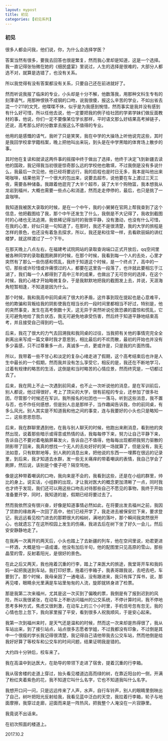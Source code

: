 ```yaml
---
layout: mypost
title: 初见
categories: [初见系列]
---
```


### 初见

很多人都会问我，他们说，你，为什么会选择学医？

答案当然有很多，要我去回答也很是繁复，然而我心里却是知道，这是一个选择。我一直记得张怡微在她的《细民盛宴》里说过，人生的选择是很难的，大部分人都选不对，就算是选错了，也没有关系。

所以我觉得有没有答案都没有关系，只要自己还在前进就好了。

然而听说我报了临床的专业，小头却是十分不解，他数落我，用那种文科生专有的刻薄语气，用那种恨铁不成钢的口吻，说我很傻，报这么辛苦的学业，不如出省去混一个211的文凭，他喋喋不休，似乎是为我感到惋惜，然而事实是我并没有感到有什么好可惜，所以任他去说，他一定要把我的例子给社团的学弟学妹们做反面教材的事，他说，你们一定不要像某位学长那样，平时语文那么好结果高考掉链子，还说，高考那么好的分数拿去报这么不值得的专业。

他用的是感慨的语气，我听了只是笑笑，我在中学的大操场上听他说完这些，其时是我回学校拿学籍档案，晚上把他叫出来玩，到头是在中学黑暗的体育场上散步的事。

其时他在复读和就读这两件事的摇摆中终于做出了选择，他终于决定飞到新疆去读他的国政，我记得我当初很是惊奇那么远的学校他也敢填，不过我倒是没有多说什么，我最后一次见他，他已经将要远行，我的启程也是时日无多，我本是叫他出来喝咖啡，结果他背了一个很大的包出来，说要去超市，说他要在车上渡过三天三夜，需要各种储备。我跟着他逛完了大半个超市，装了大半个购物篮，我本想我从龙岩到福州，大概也需要一些点心和消遣，然而走走停停的，最后，也只是挑了一盒咖啡。

我知道我被医大录取的时候，是在一个中午，我的小舅舅在官网上帮我查到了这个信息，他把截图给了我，那个中午还发生了什么，我倒是不大记得了，我收到截图时的心绪也无法追溯，我依稀记得当时的我很平静，没有激动，也没有什么可惜，在我的心里，好似只是一句知道了，在那时，我还不是很清楚，我的大学的旅程是怎样的景色，也还没有着急去探求，所以，我还是和往常一样，去看欧丽娟的讲红楼梦，就这样渡过了一个下午。

在那天晚上八点左右，在福建考试院网站的录取查询端口正式开放后，qq空间里被各种同学的录取截图刷屏的时候，在那个时候，我看到每一个人的去处，心里才突然有了那么一些伤感和慌乱，我终于知道这个时候，是一个终点了，高中的一切，那些或许珍惜或许痛恨过的人，都要在这里告一段落了，也许就此要相忘于江湖了，我们每一个人都得到了高中三年的成果，也做出了无可奈何的选择，在这个时候，我的心绪才开始略微复杂，于是我默默地把我的截图发上去，并说，天涯海角短暂相逢，不知道是因为什么。

那个时候，我和我高中前同桌闹了很大的矛盾，这件事到现在提起也是心意难平，他的欺骗和背叛给我的阴影使我在相当长的一段时间里都相当不好过，特别是，他的突然事变，发生在高考倒数十天，这无异于突然听说伦敦恐袭的震惊和慌乱，它无可避免地给了我负状态，我无可避免地承受伤害，然后终于知道平静地结束高考，并且接受自己得到的一切。

后来，我花了很大的力气去回溯我和我同桌的过往，当我把有关他的事情完完全全剥离出来写成一篇文章时我才意思到，相比最后的不欢而散，最初的开始也并没有多少喜感，只不过尊重多一点，真诚多一点，更或许是，只是我的片面热情。

所以，我带着一些不甘心和淡定的复杂心绪走进了假期，这个高考结束后也许是人生中最长的一个假期，然而我并没有怎么享受它，相反的是，我还在不断地学习，过着有规律的略苦的生活，这倒是和当时略苦的心情应景，然而终究是，一切都过去了。

后来，我在网上不止一次遇到前同桌，也不止一次听说他的消息，是在军训前后，别人都说，他过得很好，考上了顶尖的大学，很有前程的专业，还参加了很多社团，尽管那个时候还在军训，我所报名的社团也一一落马，听到这些消息，我不置与否，也不作任何感想，但是别人总是那样子，当作趣闻告诉我，你的前同桌，有多么风光。别人其实是不知道我和他之间的事变，连与我要好的小头也只是略知一二，这些恩恩怨怨。

后来，我在群聊里遇到他，在我与别人聊天的时候，他跑出来刷消息，看到他的突然出现，说着那些暗示或得意或热情的话，我每每停下来，努力让自己平静下来，告诉自己不要对着电脑屏幕发火，告诉自己不值得，他每每出现都把我努力驱散的阴影带了回来，我真的想找一个无人的去处好好的哭一场就算了，但是没有，我无法如意，只有默默地等，别人刷的消息出来，把他说的东西一一埋葬在很远的记录里，到后来，我才知道去水群，发一些无关痛痒的带着嘲讽的表情，我自己学会了刷屏，然后说，该别是个傻子吧？隔空骂他。

像是这种带着嘲讽的口吻，我向来是不会的，我看到这些，还是在小组的群里，帅比的身上。说实话，小组群的出现，才让我对医大的概念更加清晰了一点，同时我也才终于发现，我们还可以用这些口吻去对待那些自己不愿见的事物，我终于开始准备要开学，同时，我知道的是，假期已经将要过去了。

然而我依然没有很兴奋，好像是知道事情必然如此，在将要出发去福州之前，我因了贷款的缘故再一次回了高中，他们已经开学了，我走进去被保安拦下来，要求登记，我远远看见校门进去的那颗很大的榕树，满地的落叶，那个瞬间我突然很开心，也就遗忘了在这所校园上发生的伤痛，我进去后在树下坐了好久一会儿，然后安安静静地走了。

在我再一次离开的两天后，小头也踏上了去新疆的列车，他在空间里说，劝君更进一杯酒，大概是怕一语成谶，他没有加后半句，他的配图里只见高原的雪山，那些晶莹的雪，反射着阳光，是很好的景色。

在此之后又两天，我也拖着沉重的行李，踏上了来医大的旅途，我堂哥开车和我妈妈一起把我送到车站，我打印好票，拖着行李箱子，我表哥跟我说，去吧去吧，车要到了。那个时候，我母亲因了一通电话，没有跟进来，我只有挥了挥书，说，那再见喽，眼睛余光里满是车站里匆匆的人流，旋即就转身进了检票。

那是我第二次来福州，尤其是这一次买到了偏晚的票，我倒是有了报到迟到的风险，所以我很紧张，在动车上不断访问福州的公交系统，不停计算时间，我不停地思考多种方式，焦虑又很刺激，在动车上的三个小时里，手机信号忽有忽无，我的心情也忽上忽下，我向家里报了平安，看到很多人祝我顺风，于是安心起来。

我第一次到福州来时，是天气还是温和的时候，然而这一次来却是热得很了，我从车站出来，到了接引站点，站点很多志愿者学姐，不过我都没有印象，不过倒是其中一个很瘦的学长我记得很清楚，我记得自己请他带我去公交车站，然而他倒是给我好好算了等校车和公交车的时间问题，结果证明我是错的。

大约四十分钟后，校车来了。

我在高温中到达医大，在助导的带领下走进了宿舍，提着沉重的行李箱。

我从宿舍楼的走道上穿过，抬头看见楼道边高而绿的树，在靠近阳台的一侧，开满了粉红夹着紫色的花，我不知道它叫什么名字，它也不知道我叫什么名字。

我想开口问一问，只是远远传来了人声，水声，自行车铃声，别人的眼睛里倒映出了自己，树叶把阳光反射给我，我看见蓝中泛白的天空，我拉着行李箱，轮子与地面摩擦，我穿过走廊，迎面而来是一阵热风，把我整个人淹没在一片寂静里。

我竟说不出话来。

在初次照面的楼道上。

2017.10.2
